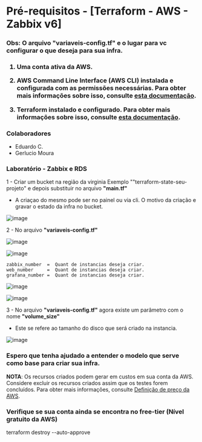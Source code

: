 # Pré-requisitos - [Terraform - AWS - Zabbix v6]

<h3> Obs: O arquivo <b>"variaveis-config.tf"</b> e o lugar para vc configurar o que deseja para sua infra.<h3>

1. Uma conta ativa da AWS.

2. AWS Command Line Interface (AWS CLI) instalada e configurada com as permissões necessárias. Para obter mais informações sobre isso, consulte <a href="https://docs.aws.amazon.com/cli/latest/userguide/cli-chap-install.html" rel="nofollow" _istranslated="1">esta documentação</a>.</li>

3. Terraform instalado e configurado. Para obter mais informações sobre isso, consulte <a href="https://learn.hashicorp.com/tutorials/terraform/install-cli" rel="nofollow" _istranslated="1">esta documentação</a>.

<h3>Colaboradores</h3>

- Eduardo C.
- Gerlucio Moura

<h3>Laboratório - Zabbix e RDS</h3>

1 - Criar um bucket na região da virginia Exemplo ""terraform-state-seu-projeto" e depois substituir no arquivo <b>"main.tf"</b>

 - A criaçao do mesmo pode ser no painel ou via cli. O motivo da criação e gravar o estado da infra no bucket.
 
![image](https://user-images.githubusercontent.com/82802634/224085071-3a56a97b-04a9-4bd4-b459-4b20d3f13875.png)

2 - No arquivo <b>"variaveis-config.tf"</b>

  ![image](https://user-images.githubusercontent.com/82802634/224080016-c96b4174-9f6e-4092-a490-3d538a359c52.png)
 
 
  ![image](https://user-images.githubusercontent.com/82802634/224079488-81c24d33-dc7f-4670-925b-2f575d6822a5.png)

    zabbix_number  =  Quant de instancias deseja criar.
    web_number     =  Quant de instancias deseja criar.
    grafana_number =  Quant de instancias deseja criar.
 
  ![image](https://user-images.githubusercontent.com/82802634/224080868-5b1ef003-1f62-4ab3-90aa-8cbc314fe163.png)

  ![image](https://user-images.githubusercontent.com/82802634/224081786-d3fb54d1-6566-43b9-a8f7-251bbb420d19.png)
 
3 - No arquivo <b>"variaveis-config.tf"</b> agora existe um parâmetro com o nome <b>"volume_size"</b>

 - Este se refere ao tamanho do disco que será criado na instancia.
 
 ![image](https://user-images.githubusercontent.com/82802634/224083295-cfce0c7a-b951-4fc0-9870-ac49b76a46e1.png)

<h3>Espero que tenha ajudado a entender o modelo que serve como base para criar sua infra.</h3>

**NOTA**: Os recursos criados podem gerar em custos em sua conta da AWS. Considere excluir os recursos criados assim que os testes forem concluídos. Para obter mais informações, consulte [Definição de preço da AWS](https://aws.amazon.com/pricing/).

<h3>Verifique se sua conta ainda se encontra no free-tier (Nível gratuito da AWS) </h3>

terraform destroy --auto-approve
